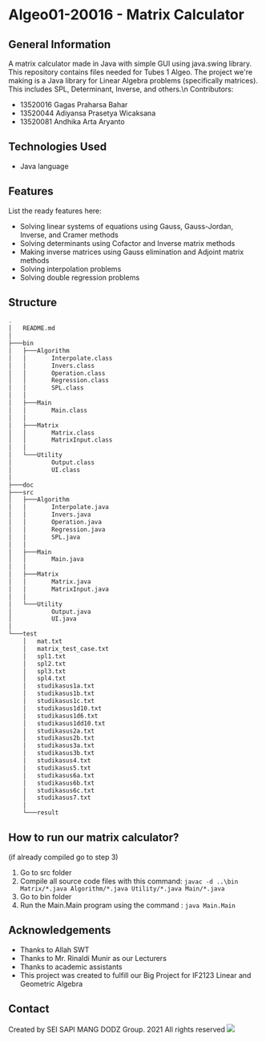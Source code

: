 # Algeo01-20016 - Matrix Calculator

<!-- ## Table of Contents
* [General Info](#general-information)
* [Technologies Used](#technologies-used)
* [Features](#features)
* [Screenshots](#screenshots)
* [Setup](#setup)
* [Usage](#usage)
* [Project Status](#project-status)
* [Room for Improvement](#room-for-improvement)
* [Acknowledgements](#acknowledgements)
* [Contact](#contact)
* [License](#license) -->


## General Information
A matrix calculator made in Java with simple GUI using java.swing library. This repository contains files needed for Tubes 1 Algeo. 
The project we're making is a Java library for Linear Algebra problems (specifically matrices). This includes SPL, Determinant, Inverse, and others.\n
Contributors:
- 13520016 Gagas Praharsa Bahar
- 13520044 Adiyansa Prasetya Wicaksana
- 13520081 Andhika Arta Aryanto


## Technologies Used
- Java language


## Features
List the ready features here:
- Solving linear systems of equations using Gauss, Gauss-Jordan, Inverse, and Cramer methods
- Solving determinants using Cofactor and Inverse matrix methods
- Making inverse matrices using Gauss elimination and Adjoint matrix methods
- Solving interpolation problems
- Solving double regression problems


## Structure
```bash
.
│   README.md
│
├───bin
│   ├───Algorithm
│   │       Interpolate.class
│   │       Invers.class
│   │       Operation.class
│   │       Regression.class
│   │       SPL.class
│   │
│   ├───Main
│   │       Main.class
│   │
│   ├───Matrix
│   │       Matrix.class
│   │       MatrixInput.class
│   │
│   └───Utility
│           Output.class
│           UI.class
│
├───doc
├───src
│   ├───Algorithm
│   │       Interpolate.java
│   │       Invers.java
│   │       Operation.java
│   │       Regression.java
│   │       SPL.java
│   │
│   ├───Main
│   │       Main.java
│   │
│   ├───Matrix
│   │       Matrix.java
│   │       MatrixInput.java
│   │
│   └───Utility
│           Output.java
│           UI.java
│
└───test
    │   mat.txt
    │   matrix_test_case.txt
    │   spl1.txt
    │   spl2.txt
    │   spl3.txt
    │   spl4.txt
    │   studikasus1a.txt
    │   studikasus1b.txt
    │   studikasus1c.txt
    │   studikasus1d10.txt
    │   studikasus1d6.txt
    │   studikasus1dd10.txt
    │   studikasus2a.txt
    │   studikasus2b.txt
    │   studikasus3a.txt
    │   studikasus3b.txt
    │   studikasus4.txt
    │   studikasus5.txt
    │   studikasus6a.txt
    │   studikasus6b.txt
    │   studikasus6c.txt
    │   studikasus7.txt
    │
    └───result
```


## How to run our matrix calculator?
(if already compiled go to step 3)
1. Go to src folder
2. Compile all source code files with this command: `javac -d ..\bin Matrix/*.java Algorithm/*.java Utility/*.java Main/*.java`
3. Go to bin folder
4. Run the Main.Main program using the command : `java Main.Main`



## Acknowledgements

- Thanks to Allah SWT
- Thanks to Mr. Rinaldi Munir as our Lecturers
- Thanks to academic assistants
- This project was created to fulfill our Big Project for IF2123 Linear and Geometric Algebra


## Contact
Created by SEI SAPI MANG DODZ Group.
2021
All rights reserved
![](https://media.discordapp.net/attachments/881054776048123937/892754016843493396/image0.jpg)

